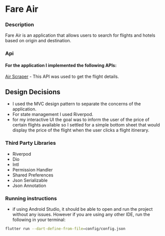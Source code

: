 # Fare Air
### Description
Fare Air is an application that allows users to search for flights and hotels based on origin and destination.

### Api

#### For the application I implemented the following APIs:
 [Air Scraper](https://rapidapi.com/apiheya/api/sky-scrapper) - This API was used to get the flight details.

## Design Decisions
- I used the MVC design pattern to separate the concerns of the application.
- For state management I used Riverpod.
- for my interactive UI the goal was to inform the user of the price of certain flights available so I settled for a simple bottom sheet that would display the price of the flight when the user clicks a flight itinerary.

### Third Party Libraries
- Riverpod
- Dio
- Intl
- Permission Handler
- Shared Preferences
- Json Serializable
- Json Annotation

### Running instructions
- if using Android Studio, it should be able to open and run the project without any issues. However if you are using any other IDE, run the following in your terminal:
```bash
flutter run --dart-define-from-file=config/config.json
```